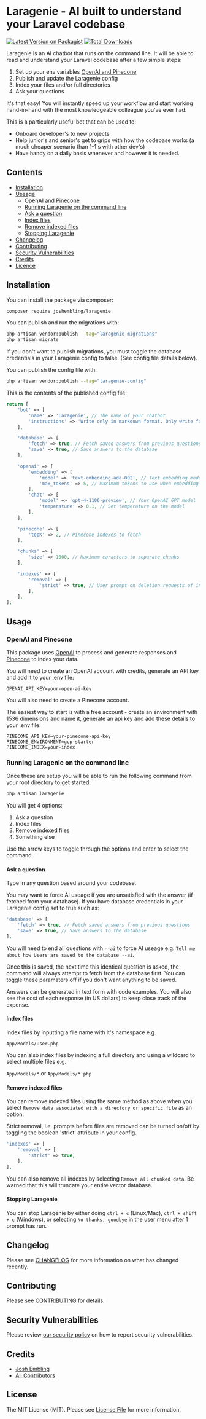 # Laragenie - AI built to understand your Laravel codebase

[![Latest Version on Packagist](https://img.shields.io/packagist/v/joshembling/laragenie.svg?style=flat-square)](https://packagist.org/packages/joshembling/laragenie)
[![Total Downloads](https://img.shields.io/packagist/dt/joshembling/laragenie.svg?style=flat-square)](https://packagist.org/packages/joshembling/laragenie)

Laragenie is an AI chatbot that runs on the command line. It will be able to read and understand your Laravel codebase after a few simple steps: 

1. Set up your env variables [OpenAI and Pinecone](#openai-and-pinecone)
2. Publish and update the Laragenie config
3. Index your files and/or full directories
4. Ask your questions

It's that easy! You will instantly speed up your workflow and start working hand-in-hand with the most knowledgeable colleague you've ever had. 

This is a particularly useful bot that can be used to:
- Onboard developer's to new projects
- Help junior's and senior's get to grips with how the codebase works (a much cheaper scenario than 1-1's with other dev's)
- Have handy on a daily basis whenever and however it is needed.

## Contents

-   [Installation](#installation)
-   [Useage](#usage)
    -   [OpenAI and Pinecone](#openai-and-pinecone)
    -   [Running Laragenie on the command line](#running-laragenie-on-the-command-line)
    -   [Ask a question](#ask-a-question)
    -   [Index files](#index-files)
    -   [Remove indexed files](#remove-indexed-files)
    -   [Stopping Laragenie](#stopping-laragenie)
- [Changelog](#changelog)
- [Contributing](#contributing)
- [Security Vulnerabilities](#security-vulnerabilities)
- [Credits](#credits)
- [Licence](#license)

## Installation

You can install the package via composer:

```bash
composer require joshembling/laragenie
```

You can publish and run the migrations with:

```bash
php artisan vendor:publish --tag="laragenie-migrations"
php artisan migrate
```

If you don't want to publish migrations, you must toggle the database credentials in your Laragenie config to false. (See config file details below).

You can publish the config file with:

```bash
php artisan vendor:publish --tag="laragenie-config"
```

This is the contents of the published config file:

```php
return [
    'bot' => [
        'name' => 'Laragenie', // The name of your chatbot
        'instructions' => 'Write only in markdown format. Only write factual data that can be pulled from indexed chunks.', // The chatbot instructions
    ],

    'database' => [
        'fetch' => true, // Fetch saved answers from previous questions
        'save' => true, // Save answers to the database
    ],

    'openai' => [
        'embedding' => [
            'model' => 'text-embedding-ada-002', // Text embedding model (OpenAI)
            'max_tokens' => 5, // Maximum tokens to use when embedding
        ],
        'chat' => [
            'model' => 'gpt-4-1106-preview', // Your OpenAI GPT model
            'temperature' => 0.1, // Set temperature on the model
        ],
    ],

    'pinecone' => [
        'topK' => 2, // Pinecone indexes to fetch
    ],

    'chunks' => [
        'size' => 1000, // Maximum caracters to separate chunks
    ],

    'indexes' => [
        'removal' => [
            'strict' => true, // User prompt on deletion requests of indexes
        ],
    ],
];
```

## Usage

### OpenAI and Pinecone

This package uses [OpenAI](https://openai.com/) to process and generate responses and [Pinecone](https://www.pinecone.io/) to index your data. 

You will need to create an OpenAI account with credits, generate an API key and add it to your .env file:
```
OPENAI_API_KEY=your-open-ai-key
```

You will also need to create a Pinecone account. 

The easiest way to start is with a free account - create an environment with 1536 dimensions and name it, generate an api key and add these details to your .env file:
```
PINECONE_API_KEY=your-pinecone-api-key
PINECONE_ENVIRONMENT=gcp-starter
PINECONE_INDEX=your-index
```

### Running Laragenie on the command line

Once these are setup you will be able to run the following command from your root directory to get started:

```bash
php artisan laragenie
```

You will get 4 options:

1. Ask a question
2. Index files
3. Remove indexed files
4. Something else

Use the arrow keys to toggle through the options and enter to select the command.

#### Ask a question

Type in any question based around your codebase. 

You may want to force AI useage if you are unsatisfied with the answer (if fetched from your database). If you have database credentials in your Laragenie config set to true such as:

```php
'database' => [
    'fetch' => true, // Fetch saved answers from previous questions
    'save' => true, // Save answers to the database
],
```

You will need to end all questions with `--ai` to force AI useage e.g. `Tell me about how Users are saved to the database --ai`.

Once this is saved, the next time this identical question is asked, the command will always attempt to fetch from the database first. You can toggle these paramaters off if you don't want anything to be saved. 

Answers can be generated in text form with code examples. You will also see the cost of each response (in US dollars) to keep close track of the expense.

#### Index files

Index files by inputting a file name with it's namespace e.g.

`App/Models/User.php`

You can also index files by indexing a full directory and using a wildcard to select multiple files e.g.

`App/Models/*` or `App/Models/*.php`

#### Remove indexed files

You can remove indexed files using the same method as above when you select `Remove data associated with a directory or specific file` as an option.

Strict removal, i.e. prompts before files are removed can be turned on/off by toggling the boolean 'strict' attribute in your config.

```php
'indexes' => [
    'removal' => [
        'strict' => true,
    ],
],
```

You can also remove all indexes by selecting `Remove all chunked data`. Be warned that this will truncate your entire vector database.

#### Stopping Laragenie

You can stop Laragenie by either doing `ctrl + c` (Linux/Mac), `ctrl + shift + c` (Windows), or selecting `No thanks, goodbye` in the user menu after 1 prompt has run.

## Changelog

Please see [CHANGELOG](CHANGELOG.md) for more information on what has changed recently.

## Contributing

Please see [CONTRIBUTING](CONTRIBUTING.md) for details.

## Security Vulnerabilities

Please review [our security policy](../../security/policy) on how to report security vulnerabilities.

## Credits

- [Josh Embling](https://github.com/joshembling)
- [All Contributors](../../contributors)

## License

The MIT License (MIT). Please see [License File](LICENSE.md) for more information.
